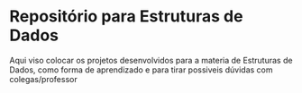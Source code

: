 <h1>Repositório para Estruturas de Dados</h1>

Aqui viso colocar os projetos desenvolvidos para a materia de Estruturas de Dados, como forma de aprendizado e para tirar possiveis dúvidas com colegas/professor
